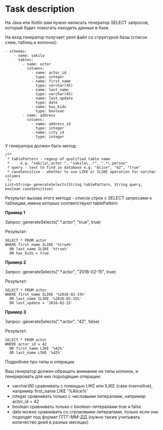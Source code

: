 # Task description
На Java или Kotlin вам нужно написать генератор SELECT запросов, который будет помогать находить данные в базе.

На вход генератор получает yaml файл со структурой базы (список схем, таблиц и колонок):

```
- schemas:
    - name: sakila
      tables:
        - name: actor
          columns:
            - name: actor_id
              type: integer
            - name: first_name
              type: varchar(45)
            - name: last_name
              type: varchar(45)
            - name: last_update
              type: date
            - name: has_kids
              type: boolean
        - name: address
          columns:
            - name: address_id
              type: integer
            - name: city_id
              type: integer
```

У генератора должен быть метод:

```
/**
 * tablePattern - regexp of qualified table name
 *     e.g. "sakila\.actor ", "sakila\..*", ".*\.person"
 * query - text to find in database e.g. "Alice", "42", "true"
 * caseSensitive - whether to use LIKE or ILIKE operation for varchar columns
 */
List<String> generateSelects(String tablePattern, String query, boolean caseSensitive)
```

Результат вызова этого метода - список строк с SELECT запросами к таблицам, имена которых соответствуют tablePattern

**Пример 1**

Запрос: generateSelects(".*\.actor", "true", true)

Результат:

```
SELECT * FROM actor
WHERE first_name ILIKE '%true%'
  OR last_name ILIKE '%true%'
  OR has_kids = true
```

**Пример 2**

Запрос: generateSelects(".*\.actor", "2016-02-15", true)

Результат:

```
SELECT * FROM actor
WHERE first_name ILIKE '%2016-02-15%'
  OR last_name ILIKE '%2016-02-15%'
  OR last_update = '2016-02-15'
```

**Пример 3**

Запрос: generateSelects(".*\.actor", "42", false)

Результат:
```
SELECT * FROM actor
WHERE actor_id = 42
  OR first_name LIKE '%42%'
  OR last_name LIKE '%42%'
```

Подробнее про типы и операции

Ваш генератор должен обращать внимание на типы колонок, и генерировать для них подходящие операции:

* varchar(N) сравнивать с помощью LIKE или ILIKE (case insensitive), например first_name LIKE '%Alice%'
* integer сравнивать только с числовыми литералами, например actor_id = 42
* boolean сравнивать только с boolean-литералами true и false
* date можно сравнивать со строковыми литералами, только если они подходят под формат ГГГГ-ММ-ДД (нужно также учитывать количество дней в разных месяцах)


